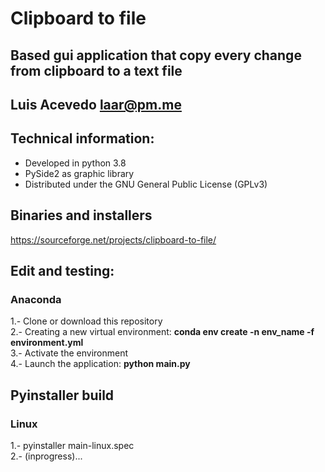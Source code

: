 # Clipboard to file

## Based gui application that copy every change from clipboard to a text file

## Luis Acevedo  <laar@pm.me>

## Technical information:

- Developed in python 3.8
- PySide2 as graphic library
- Distributed under the GNU General Public License (GPLv3)

## Binaries and installers
https://sourceforge.net/projects/clipboard-to-file/
		
## Edit and testing:
### Anaconda
1.- Clone or download this repository   
2.- Creating a new virtual environment: __conda env create -n    env_name -f environment.yml__   
3.- Activate the environment   
4.- Launch the application: __python main.py__   

## Pyinstaller build
### Linux
1.- pyinstaller main-linux.spec   
2.- (inprogress)...   
